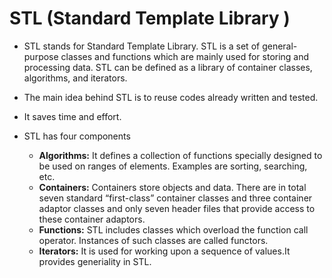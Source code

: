 # STL (Standard Template Library )

- STL stands for Standard Template Library. STL is a set of general-purpose classes and functions which are mainly used for storing and processing data. STL can be defined as a library of container classes, algorithms, and iterators. 
- The main idea behind STL is to reuse codes already written and tested.
- It saves time and effort.  


- STL has four components
    - **Algorithms:** It defines a collection of functions specially designed to be used on ranges of elements. Examples are sorting, searching, etc.
    - **Containers:** Containers store objects and data. There are in total seven standard “first-class” container classes and three container adaptor classes and only seven header files that provide access to these  container adaptors.
    - **Functions:** STL includes classes which overload the function call operator. Instances of such classes are called functors.
    - **Iterators:** It is used for working upon a sequence of values.It provides generiality in STL.